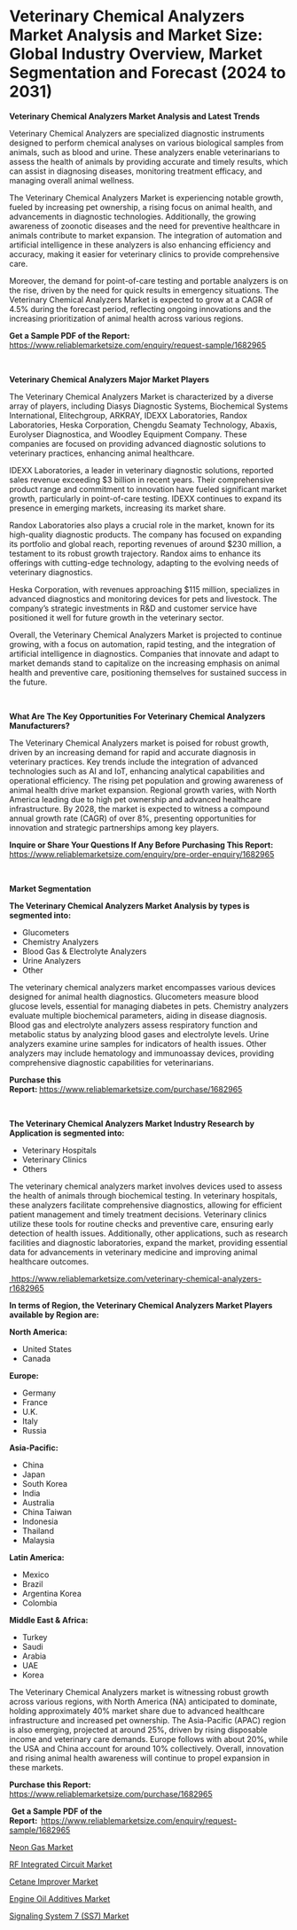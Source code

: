 <p><h1>Veterinary Chemical Analyzers Market Analysis and Market Size: Global Industry Overview, Market Segmentation and Forecast (2024 to 2031)</h1></p><p><strong>Veterinary Chemical Analyzers Market Analysis and Latest Trends</strong></p>
<p><p>Veterinary Chemical Analyzers are specialized diagnostic instruments designed to perform chemical analyses on various biological samples from animals, such as blood and urine. These analyzers enable veterinarians to assess the health of animals by providing accurate and timely results, which can assist in diagnosing diseases, monitoring treatment efficacy, and managing overall animal wellness.</p><p>The Veterinary Chemical Analyzers Market is experiencing notable growth, fueled by increasing pet ownership, a rising focus on animal health, and advancements in diagnostic technologies. Additionally, the growing awareness of zoonotic diseases and the need for preventive healthcare in animals contribute to market expansion. The integration of automation and artificial intelligence in these analyzers is also enhancing efficiency and accuracy, making it easier for veterinary clinics to provide comprehensive care. </p><p>Moreover, the demand for point-of-care testing and portable analyzers is on the rise, driven by the need for quick results in emergency situations. The Veterinary Chemical Analyzers Market is expected to grow at a CAGR of 4.5% during the forecast period, reflecting ongoing innovations and the increasing prioritization of animal health across various regions.</p></p>
<p><strong>Get a Sample PDF of the Report:&nbsp;</strong> <a href="https://www.reliablemarketsize.com/enquiry/request-sample/1682965?utm_campaign=1506&utm_medium=2&utm_source=Github&utm_content=ia&utm_term=15102024&utm_id=veterinary-chemical-analyzers">https://www.reliablemarketsize.com/enquiry/request-sample/1682965</a></p>
<p>&nbsp;</p>
<p><strong>Veterinary Chemical Analyzers Major Market Players</strong></p>
<p><p>The Veterinary Chemical Analyzers Market is characterized by a diverse array of players, including Diasys Diagnostic Systems, Biochemical Systems International, Elitechgroup, ARKRAY, IDEXX Laboratories, Randox Laboratories, Heska Corporation, Chengdu Seamaty Technology, Abaxis, Eurolyser Diagnostica, and Woodley Equipment Company. These companies are focused on providing advanced diagnostic solutions to veterinary practices, enhancing animal healthcare.</p><p>IDEXX Laboratories, a leader in veterinary diagnostic solutions, reported sales revenue exceeding $3 billion in recent years. Their comprehensive product range and commitment to innovation have fueled significant market growth, particularly in point-of-care testing. IDEXX continues to expand its presence in emerging markets, increasing its market share.</p><p>Randox Laboratories also plays a crucial role in the market, known for its high-quality diagnostic products. The company has focused on expanding its portfolio and global reach, reporting revenues of around $230 million, a testament to its robust growth trajectory. Randox aims to enhance its offerings with cutting-edge technology, adapting to the evolving needs of veterinary diagnostics.</p><p>Heska Corporation, with revenues approaching $115 million, specializes in advanced diagnostics and monitoring devices for pets and livestock. The company’s strategic investments in R&D and customer service have positioned it well for future growth in the veterinary sector.</p><p>Overall, the Veterinary Chemical Analyzers Market is projected to continue growing, with a focus on automation, rapid testing, and the integration of artificial intelligence in diagnostics. Companies that innovate and adapt to market demands stand to capitalize on the increasing emphasis on animal health and preventive care, positioning themselves for sustained success in the future.</p></p>
<p>&nbsp;</p>
<p><strong>What Are The Key Opportunities For Veterinary Chemical Analyzers Manufacturers?</strong></p>
<p><p>The Veterinary Chemical Analyzers market is poised for robust growth, driven by an increasing demand for rapid and accurate diagnosis in veterinary practices. Key trends include the integration of advanced technologies such as AI and IoT, enhancing analytical capabilities and operational efficiency. The rising pet population and growing awareness of animal health drive market expansion. Regional growth varies, with North America leading due to high pet ownership and advanced healthcare infrastructure. By 2028, the market is expected to witness a compound annual growth rate (CAGR) of over 8%, presenting opportunities for innovation and strategic partnerships among key players.</p></p>
<p><strong>Inquire or Share Your Questions If Any Before Purchasing This Report:</strong> <a href="https://www.reliablemarketsize.com/enquiry/pre-order-enquiry/1682965?utm_campaign=1506&utm_medium=2&utm_source=Github&utm_content=ia&utm_term=15102024&utm_id=veterinary-chemical-analyzers">https://www.reliablemarketsize.com/enquiry/pre-order-enquiry/1682965</a></p>
<p>&nbsp;</p>
<p><strong>Market Segmentation</strong></p>
<p><strong>The Veterinary Chemical Analyzers Market Analysis by types is segmented into:</strong></p>
<p><ul><li>Glucometers</li><li>Chemistry Analyzers</li><li>Blood Gas & Electrolyte Analyzers</li><li>Urine Analyzers</li><li>Other</li></ul></p>
<p><p>The veterinary chemical analyzers market encompasses various devices designed for animal health diagnostics. Glucometers measure blood glucose levels, essential for managing diabetes in pets. Chemistry analyzers evaluate multiple biochemical parameters, aiding in disease diagnosis. Blood gas and electrolyte analyzers assess respiratory function and metabolic status by analyzing blood gases and electrolyte levels. Urine analyzers examine urine samples for indicators of health issues. Other analyzers may include hematology and immunoassay devices, providing comprehensive diagnostic capabilities for veterinarians.</p></p>
<p><strong>Purchase this Report:&nbsp;</strong><a href="https://www.reliablemarketsize.com/purchase/1682965?utm_campaign=1506&utm_medium=2&utm_source=Github&utm_content=ia&utm_term=15102024&utm_id=veterinary-chemical-analyzers">https://www.reliablemarketsize.com/purchase/1682965</a></p>
<p>&nbsp;</p>
<p><strong>The Veterinary Chemical Analyzers Market Industry Research by Application is segmented into:</strong></p>
<p><ul><li>Veterinary Hospitals</li><li>Veterinary Clinics</li><li>Others</li></ul></p>
<p><p>The veterinary chemical analyzers market involves devices used to assess the health of animals through biochemical testing. In veterinary hospitals, these analyzers facilitate comprehensive diagnostics, allowing for efficient patient management and timely treatment decisions. Veterinary clinics utilize these tools for routine checks and preventive care, ensuring early detection of health issues. Additionally, other applications, such as research facilities and diagnostic laboratories, expand the market, providing essential data for advancements in veterinary medicine and improving animal healthcare outcomes.</p></p>
<p><a href="https://www.reliablemarketsize.com/veterinary-chemical-analyzers-r1682965?utm_campaign=1506&utm_medium=2&utm_source=Github&utm_content=ia&utm_term=15102024&utm_id=veterinary-chemical-analyzers">&nbsp;https://www.reliablemarketsize.com/veterinary-chemical-analyzers-r1682965</a></p>
<p><strong>In terms of Region, the Veterinary Chemical Analyzers Market Players available by Region are:</strong></p>
<p>
    <p> <strong> North America: </strong>
        <ul>
            <li>United States</li>
            <li>Canada</li>
        </ul>
        </p> 
    <p> <strong> Europe: </strong>
        <ul>
            <li>Germany</li>
            <li>France</li>
            <li>U.K.</li>
            <li>Italy</li>
            <li>Russia</li>
        </ul>
        </p> 
    <p> <strong> Asia-Pacific: </strong>
        <ul>
            <li>China</li>
            <li>Japan</li>
            <li>South Korea</li>
            <li>India</li>
            <li>Australia</li>
            <li>China Taiwan</li>
            <li>Indonesia</li>
            <li>Thailand</li>
            <li>Malaysia</li>
        </ul>
        </p> 
    <p> <strong> Latin America: </strong>
        <ul>
            <li>Mexico</li>
            <li>Brazil</li>
            <li>Argentina Korea</li>
            <li>Colombia</li>
        </ul>
        </p> 
    <p> <strong> Middle East & Africa: </strong>
        <ul>
            <li>Turkey</li>
            <li>Saudi</li>
            <li>Arabia</li>
            <li>UAE</li>
            <li>Korea</li>
        </ul>
    </p>
    </p>
<p><p>The Veterinary Chemical Analyzers market is witnessing robust growth across various regions, with North America (NA) anticipated to dominate, holding approximately 40% market share due to advanced healthcare infrastructure and increased pet ownership. The Asia-Pacific (APAC) region is also emerging, projected at around 25%, driven by rising disposable income and veterinary care demands. Europe follows with about 20%, while the USA and China account for around 10% collectively. Overall, innovation and rising animal health awareness will continue to propel expansion in these markets.</p></p>
<p><strong>Purchase this Report: </strong><a href="https://www.reliablemarketsize.com/purchase/1682965?utm_campaign=1506&utm_medium=2&utm_source=Github&utm_content=ia&utm_term=15102024&utm_id=veterinary-chemical-analyzers">https://www.reliablemarketsize.com/purchase/1682965</a></p>
<p>&nbsp;<strong>Get a Sample PDF of the Report:&nbsp;&nbsp;</strong><a href="https://www.reliablemarketsize.com/enquiry/request-sample/1682965?utm_campaign=1506&utm_medium=2&utm_source=Github&utm_content=ia&utm_term=15102024&utm_id=veterinary-chemical-analyzers">https://www.reliablemarketsize.com/enquiry/request-sample/1682965</a></p>
<p><strong></strong></p>
<p><p><a href="https://www.linkedin.com/pulse/neon-gas-market-size-share-growth-analysis-type-application-e7ufc?utm_campaign=1506&utm_medium=2&utm_source=Github&utm_content=ia&utm_term=15102024&utm_id=veterinary-chemical-analyzers">Neon Gas Market</a></p><p><a href="https://github.com/nitatoth2h/Market-Research-Report-List-1/blob/main/rf-integrated-circuit-market.md?utm_campaign=1506&utm_medium=2&utm_source=Github&utm_content=ia&utm_term=15102024&utm_id=veterinary-chemical-analyzers">RF Integrated Circuit Market</a></p><p><a href="https://www.linkedin.com/pulse/insights-cetane-improver-industry-market-financial-status-size-mdwjc?utm_campaign=1506&utm_medium=2&utm_source=Github&utm_content=ia&utm_term=15102024&utm_id=veterinary-chemical-analyzers">Cetane Improver Market</a></p><p><a href="https://www.linkedin.com/pulse/engine-oil-additives-market-research-report-exploring-size-efggf?utm_campaign=1506&utm_medium=2&utm_source=Github&utm_content=ia&utm_term=15102024&utm_id=veterinary-chemical-analyzers">Engine Oil Additives Market</a></p><p><a href="https://github.com/allamcryd/Market-Research-Report-List-1/blob/main/signaling-system-7-ss7-market.md?utm_campaign=1506&utm_medium=2&utm_source=Github&utm_content=ia&utm_term=15102024&utm_id=veterinary-chemical-analyzers">Signaling System 7 (SS7) Market</a></p></p>